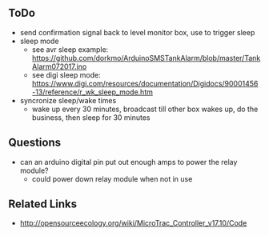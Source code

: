 ## ToDo

  * send confirmation signal back to level monitor box, use to trigger sleep
  * sleep mode
      * see avr sleep example: https://github.com/dorkmo/ArduinoSMSTankAlarm/blob/master/TankAlarm072017.ino
      * see digi sleep mode: https://www.digi.com/resources/documentation/Digidocs/90001456-13/reference/r_wk_sleep_mode.htm
  * syncronize sleep/wake times
      * wake up every 30 minutes, broadcast till other box wakes up, do the business, then sleep for 30 minutes 

## Questions

  * can an arduino digital pin put out enough amps to power the relay module?
      * could power down relay module when not in use


## Related Links

  * http://opensourceecology.org/wiki/MicroTrac_Controller_v17.10/Code
